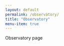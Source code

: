 ```yaml
---
layout: default
permalink: /observatory/
title: "Observatory"
menu-item: true
---
```


Observatory page